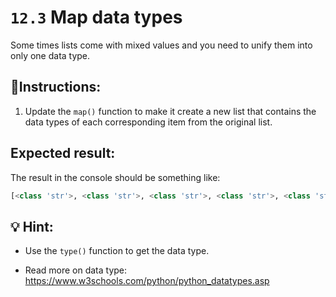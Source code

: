 # `12.3` Map data types

Some times lists come with mixed values and you need to unify them into only one data type.

## 📝Instructions:

1. Update the `map()` function to make it create a new list that contains the data types of each corresponding item from the original list.


## Expected result:

The result in the console should be something like:
```py
[<class 'str'>, <class 'str'>, <class 'str'>, <class 'str'>, <class 'str'>, <class 'str'>, <class 'int'>, <class 'int'>]
```

## 💡 Hint:

+ Use the `type()` function to get the data type.

+ Read more on data type: https://www.w3schools.com/python/python_datatypes.asp